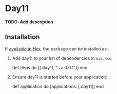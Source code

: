 # Day11

**TODO: Add description**

## Installation

If [available in Hex](https://hex.pm/docs/publish), the package can be installed as:

  1. Add day11 to your list of dependencies in `mix.exs`:

        def deps do
          [{:day11, "~> 0.0.1"}]
        end

  2. Ensure day11 is started before your application:

        def application do
          [applications: [:day11]]
        end

